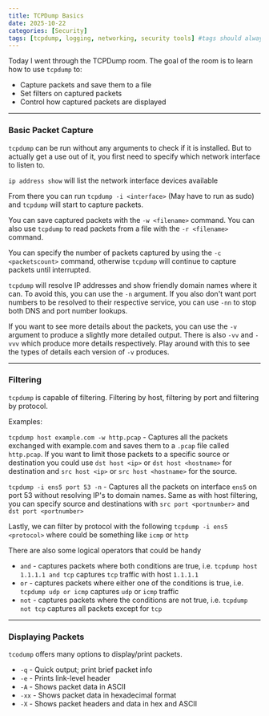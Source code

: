 ```yaml
--- 
title: TCPDump Basics
date: 2025-10-22
categories: [Security]
tags: [tcpdump, logging, networking, security tools] #tags should always be lowercase
---
```


Today I went through the TCPDump room. The goal of the room is to learn how to use `tcpdump` to:

- Capture packets and save them to a file
- Set filters on captured packets
- Control how captured packets are displayed

---

### Basic Packet Capture

``tcpdump`` can be run without any arguments to check if it is installed. But to actually get a use out of it, you first need to specify which network interface to listen to.

``ip address show`` will list the network interface devices available

From there you can run ``tcpdump -i <interface>`` (May have to run as sudo) and ``tcpdump`` will start to capture packets.

You can save captured packets with the ``-w <filename>`` command. You can also use ``tcpdump`` to read packets from a file with the ``-r <filename>`` command.

You can specify the number of packets captured by using the ``-c <packetscount>`` command, otherwise ``tcpdump`` will continue to capture packets until interrupted.

``tcpdump`` will resolve IP addresses and show friendly domain names where it can. To avoid this, you can use the ``-n`` argument. If you also don't want port numbers to be resolved to their respective service, you can use ``-nn`` to stop both DNS and port number lookups.

If you want to see more details about the packets, you can use the ``-v`` argument to produce a slightly more detailed output. There is also ``-vv`` and ``-vvv`` which produce more details respectively. Play around with this to see the types of details each version of ``-v`` produces.

---

### Filtering

``tcpdump`` is capable of filtering. Filtering by host, filtering by port and filtering by protocol.

Examples:

``tcpdump host example.com -w http.pcap`` - Captures all the packets exchanged with example.com and saves them to a ``.pcap`` file called ``http.pcap``. If you want to limit those packets to a specific source or destination you could use ``dst host <ip>`` or ``dst host <hostname>`` for destination and ``src host <ip>`` or ``src host <hostname>`` for the source.

``tcpdump -i ens5 port 53 -n`` - Captures all the packets on interface ``ens5`` on port 53 without resolving IP's to domain names. Same as with host filtering, you can specify source and destinations with ``src port <portnumber>`` and ``dst port <portnumber>``

Lastly, we can filter by protocol with the following ``tcpdump -i ens5 <protocol>`` where <protocol> could be something like ``icmp`` or ``http``

There are also some logical operators that could be handy

- ``and`` - captures packets where both conditions are true, i.e. ``tcpdump host 1.1.1.1 and tcp`` captures ``tcp`` traffic with host `1.1.1.1`
- ``or`` - captures packets where either one of the conditions is true, i.e. ``tcpdump udp or icmp`` captures `udp` or `icmp` traffic
- ``not`` - captures packets where the conditions are not true, i.e. ``tcpdump not tcp`` captures all packets except for `tcp`

---

### Displaying Packets

``tcodump`` offers many options to display/print packets.

- ``-q`` - Quick output; print brief packet info
- ``-e`` - Prints link-level header
- ``-A`` - Shows packet data in ASCII
- ``-xx`` - Shows packet data in hexadecimal format
- ``-X`` - Shows packet headers and data in hex and ASCII


